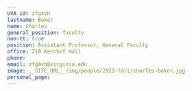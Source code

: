 ```yaml
---
UVA_id: zfg4vh
lastname: Baker
name: Charles
general_position: faculty
non-tt: true
position: Assistant Professor, General Faculty
office: 210 Kerchof Hall
phone: 
email: zfg4vh@virginia.edu
image: __SITE_URL__/img/people/2023-fall/charles-baker.jpg
personal_page:
---
```


